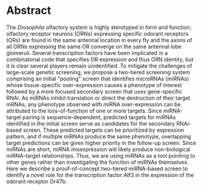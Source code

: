 # Abstract
The _Drosophila_ olfactory system is highly sterotyped in form and function; olfactory receptor neurons (ORNs) expressing specific odorant receptors (ORs) are found in the same antennal location in every fly and the axons of all ORNs expressing the same OR converge on the same antennal lobe glomeruli. Several transcription factors have been implicated in a combinatorial code that specifies OR expression and thus ORN identity, but it is clear several players remain unidentified. To mitigate the challenges of large-scale genetic screening, we propose a two-tiered screening system comprising an initial "pooling" screen that identifies microRNAs (miRNAs) whose tissue-specific over-expression causes a phenotype of interest followed by a more focused secondary screen that uses gene-specific RNAi. As miRNAs inhibit translation or direct the destruction of their target mRNAs, any phenotype observed with miRNA over-expression can be attributed to the loss-of-function of one or more targets. Since miRNA-target pairing is sequence-dependent, predicted targets for miRNAs identified in the initial screen serve as candidates for the secondary RNAi-based screen. These predicted targets can be prioritized by expression pattern, and if multiple miRNAs produce the same phenotype, overlapping target predictions can be given higher priority in the follow-up screen. Since miRNAs are short, miRNA misexpression will likely produce non-biological miRNA-target relationships. Thus, we are using miRNAs as a tool pointing to other genes rather than investigating the function of miRNAs themselves. Here we describe a proof-of-concept two-tiered miRNA-based screen to identify a novel role for the transcription factor Atf3 in the expression of the odorant receptor Or47b.